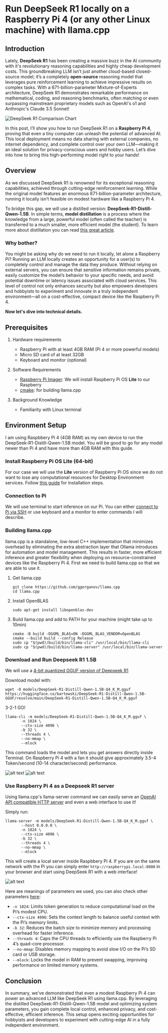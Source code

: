 # Run DeepSeek R1 locally on a Raspberry Pi 4 (or any other Linux machine) with llama.cpp

## Introduction

Lately, **DeepSeek R1** has been creating a massive buzz in the AI community with it's revolutionary reasoning capabilities and highly cheap development costs. This groundbreaking LLM isn’t just another cloud-based closed-source model; it’s a completely **open-source** reasoning model that leverages pure reinforcement learning to achieve impressive results on complex tasks. With a 671-billion-parameter Mixture-of-Experts architecture, DeepSeek R1 demonstrates remarkable performance on mathematical, coding, and reasoning benchmarks, often matching or even surpassing mainstream proprietary models such as OpenAI's o1 and Anthropic's Claude 3.5 Sonnet!

![DeepSeek R1 Comparison Chart](https://miro.medium.com/v2/resize:fit:1400/format:webp/1*SoZBs84IqLxWgxek44_jHQ.png)

In this post, I’ll show you how to run DeepSeek R1 on a **Raspberry Pi 4**, proving that even a tiny computer can unleash the potential of advanced AI. This local deployment means no data sharing with external companies, no internet dependency, and complete control over your own LLM—making it an ideal solution for privacy-conscious users and hobby users. Let’s dive into how to bring this high-performing model right to your hands!

## Overview

As we discussed DeepSeek R1 is renowned for its exceptional reasoning capabilities, achieved through cutting-edge reinforcement learning. While the original model features an enormous 671-billion-parameter architecture, running it locally isn’t feasible on modest hardware like a Raspberry Pi 4.

To bridge this gap, we will use a distilled version: **DeepSeek-R1-Distill-Qwen-1.5B**. In simple terms, **model distillation** is a process where the knowledge from a large, powerful model (often called the teacher) is transferred to a much smaller, more efficient model (the student). To learn more about distillation you can read [this great article](https://labelbox.com/guides/model-distillation/).

### Why bother?

You might be asking why do we need to run it locally, let alone a Raspberry Pi? Running an LLM locally creates an opportunity for a user(s) to completely control and manage the data they produce. Without relying on external servers, you can ensure that sensitive information remains private, easily customize the model’s behavior to your specific needs, and avoid potential downtime or latency issues associated with cloud services. This level of control not only enhances security but also empowers developers and hobbyists to experiment and innovate in a truly independent environment—all on a cost-effective, compact device like the Raspberry Pi 4.

**Now let's dive into technical details.**

## Prerequisites

1. Hardware requirements

   - Raspberry Pi with at least 4GB RAM (Pi 4 or more powerful models)
   - Micro SD card of at least 32GB
   - Keyboard and monitor (optional)

2. Software Requirements

   - [Raspberry Pi Imager](https://www.raspberrypi.com/software/): We will install Raspberry Pi OS **Lite** to our Raspberry
   - [cmake](https://cgold.readthedocs.io/en/latest/first-step/installation.html): for building llama.cpp

3. Background Knowledge
   - Familiarity with Linux terminal

## Environment Setup

I am using Raspbbery Pi 4 (4GB RAM) as my own device to run the DeepSeek-R1-Distill-Qwen-1.5B model. You will be good to go for any model newer than Pi 4 and have more than 4GB RAM with this guide.

### Install Raspberry Pi OS **Lite** (64-bit)

For our case we will use the **Lite** version of Raspberry Pi OS since we do not want to lose any computational resources for Desktop Environment services. Follow [this guide](https://www.raspberrypi.com/documentation/computers/getting-started.html#raspberry-pi-imager) for installation steps.

### Connection to Pi

We will use terminal to start inference on our Pi. You can either [connect to Pi via SSH](https://www.raspberrypi.com/documentation/computers/remote-access.html#ssh) or use keyboard and a monitor to enter commands I will describe.

### Building llama.cpp

llama.cpp is a standalone, low-level C++ implementation that minimizes overhead by eliminating the extra abstraction layer that Ollama introduces for automation and model management. This results in faster, more efficient inference and greater flexibility when deploying on resource-constrained devices like the Raspberry Pi 4. First we need to build llama.cpp so that we are able to use it.

1. Get llama.cpp

   ```shell
   git clone https://github.com/ggerganov/llama.cpp
   cd llama.cpp
   ```

2. Install OpenBLAS

   ```shell
   sudo apt-get install libopenblas-dev
   ```

3. Build llama.cpp and add to PATH for your machine (might take up to 10min)

   ```shell
   cmake -B build -DGGML_BLAS=ON -DGGML_BLAS_VENDOR=OpenBLAS
   cmake --build build --config Release
   sudo cp "$(pwd)/build/bin/llama-cli" /usr/local/bin/llama-cli
   sudo cp "$(pwd)/build/bin/llama-server" /usr/local/bin/llama-server
   ```

### Download and Run Deepseek R1 1.5B

We will use a [4-bit quantized GGUF version of Deepseek R1](https://huggingface.co/bartowski/DeepSeek-R1-Distill-Qwen-1.5B-GGUF/blob/main/DeepSeek-R1-Distill-Qwen-1.5B-Q4_K_M.gguf)

Download model with:

```shell
wget -O models/DeepSeek-R1-Distill-Qwen-1.5B-Q4_K_M.gguf https://huggingface.co/bartowski/DeepSeek-R1-Distill-Qwen-1.5B-GGUF/resolve/main/DeepSeek-R1-Distill-Qwen-1.5B-Q4_K_M.gguf
```

3-2-1 GO!

```shell
llama-cli -m models/DeepSeek-R1-Distill-Qwen-1.5B-Q4_K_M.gguf \
       -n 1024 \
       --ctx-size 4096 \
       -b 32 \
       --threads 4 \
       --no-mmap \
       --mlock
```

This command loads the model and lets you get answers directly inside Terminal. On Raspberry Pi 4 with a fan it should give approximately 3.5-4 Token/second (10-14 character/second) performance.

![alt text](image-3.png)
![alt text](llama-cli.gif)

### Use Raspberry Pi 4 as a Deepseek R1 server

Using llama.cpp's llama-server command we can easily serve an [OpenAI API compatible HTTP server](https://github.com/ggerganov/llama.cpp?tab=readme-ov-file#llama-server) and even a web interface to use it!

Simply run:

```shell
llama-server -m models/DeepSeek-R1-Distill-Qwen-1.5B-Q4_K_M.gguf \
       --host 0.0.0.0 \
       -n 1024 \
       --ctx-size 4096 \
       -b 32 \
       --threads 4 \
       --no-mmap \
       --mlock
```

This will create a local server inside Raspbbery Pi 4. If you are on the same network with the Pi you can simply enter `http://raspberrypi.local:8080` in your browser and start using DeepSeek R1 with a web interface!

![alt text](image-4.png)

Here are meanings of parameters we used, you can also check other parameters [here](https://github.com/ggerganov/llama.cpp/tree/master/examples/server):

- `-n 1024`: Limits token generation to reduce computational load on the Pi’s modest CPU.
- `--ctx-size 4096`: Sets the context length to balance useful context with the Pi’s memory limits.
- `-b 32`: Reduces the batch size to minimize memory and processing overhead for faster inference.
- `--threads 4`: Caps the CPU threads to efficiently use the Raspberry Pi 4’s quad-core processor.
- `--no-mmap`: Disables memory mapping to avoid slow I/O on the Pi’s SD card or USB storage.
- `--mlock`: Locks the model in RAM to prevent swapping, improving performance on limited memory systems.

## Conclusion

In summary, we've demonstrated that even a modest Raspberry Pi 4 can power an advanced LLM like DeepSeek R1 using llama.cpp. By leveraging the distilled DeepSeek-R1-Distill-Qwen-1.5B model and optimizing system parameters, you gain complete local control, enhanced privacy, and cost-effective, efficient inference. This setup opens exciting opportunities for hobbyists and developers to experiment with cutting-edge AI in a fully independent environment.

<!--
   Here are the steps to install Raspberry Pi OS **Lite**:

   1. Connect your SD Card to your computer
   2. Select the Raspberry Pi Device of your own (mine is Pi 4)
   3. Choose OS -> Raspberry Pi OS (Other) -> Rapberry Pi OS Lite (64-bit)
   4. Select your SD Card
   ![alt text](image-1.png)

---

If you will connect with SSH follow 5-6-7-8:

5.  After you click `Next` you will be prompted with this screen select `Edit Settings`
    ![alt text](image-2.png)
6.  Set your hostname to your liking, this will be used later for connecting via ssh
7.  If you will connect your Pi to internet via Wi-Fi enter connection details
8.  Click `Services` and select `Enable SSH` with `Use Password Authentication`

---

9.  Save the configurations

Pi OS imager will start installing the OS to your SD Card.
-->
